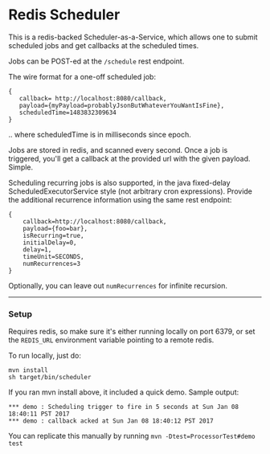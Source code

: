 # Redis Scheduler

This is a redis-backed Scheduler-as-a-Service, which allows one to submit scheduled jobs and get callbacks at the scheduled times. 

Jobs can be POST-ed at the `/schedule` rest endpoint.

The wire format for a one-off scheduled job: 

```
{  
   callback= http://localhost:8080/callback,
   payload={myPayload=probablyJsonButWhateverYouWantIsFine},
   scheduledTime=1483832309634
}
```
.. where scheduledTime is in milliseconds since epoch. 

Jobs are stored in redis, and scanned every second. Once a job is triggered, you'll get a callback at the provided url with the given payload. Simple. 

Scheduling recurring jobs is also supported, in the java fixed-delay ScheduledExecutorService style (not arbitrary cron expressions). 
Provide the additional recurrence information using the same rest endpoint:

```
{
    callback=http://localhost:8080/callback, 
    payload={foo=bar}, 
    isRecurring=true,
    initialDelay=0,
    delay=1, 
    timeUnit=SECONDS, 
    numRecurrences=3
}
```

Optionally, you can leave out `numRecurrences` for infinite recursion.

---
### Setup
Requires redis, so make sure it's either running locally on port 6379, or set the ```REDIS_URL``` environment variable pointing to a remote redis. 

To run locally, just do:
```
mvn install 
sh target/bin/scheduler
```


If you ran mvn install above, it included a quick demo. Sample output: 
```
*** demo : Scheduling trigger to fire in 5 seconds at Sun Jan 08 18:40:11 PST 2017
*** demo : callback acked at Sun Jan 08 18:40:12 PST 2017
```

You can replicate this manually by running `mvn -Dtest=ProcessorTest#demo test`

